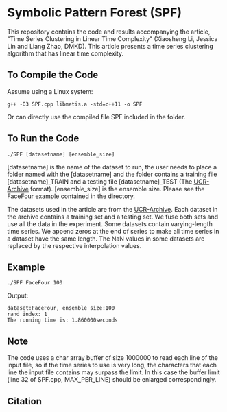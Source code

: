 # Symbolic Pattern Forest (SPF)

This repository contains the code and results accompanying the article, "Time Series Clustering in Linear Time Complexity" (Xiaosheng Li, Jessica Lin and Liang Zhao, DMKD). This article presents a time series clustering algorithm that has linear time complexity.

## To Compile the Code

Assume using a Linux system:

`g++ -O3 SPF.cpp libmetis.a -std=c++11 -o SPF`

Or can directly use the compiled file SPF included in the folder.

## To Run the Code

`./SPF [datasetname] [ensemble_size]`

\[datasetname\] is the name of the dataset to run, the user needs to place a folder named with the \[datasetname\] and the folder contains a training file \[datasetname\]_TRAIN and a testing file \[datasetname\]_TEST (The [UCR-Archive](https://www.cs.ucr.edu/~eamonn/time_series_data_2018/) format). \[ensemble_size\] is the ensemble size. Please see the FaceFour example contained in the directory.

The datasets used in the article are from the [UCR-Archive](https://www.cs.ucr.edu/~eamonn/time_series_data_2018/). Each dataset in the archive contains a training set and a testing set. We fuse both sets and use all the data in the experiment. Some datasets contain varying-length time series. We append zeros at the end of series to make all time series in a dataset have the same length. The NaN values in some datasets are replaced by the respective interpolation values.

## Example

`./SPF FaceFour 100`

Output:

```
dataset:FaceFour, ensemble size:100
rand index: 1
The running time is: 1.860000seconds
```

## Note

The code uses a char array buffer of size 1000000 to read each line of the input file, so if the time series to use is very long, the characters that each line the input file contains may surpass the limit. In this case the buffer limit (line 32 of SPF.cpp, MAX_PER_LINE) should be enlarged correspondingly.

## Citation

```

```
